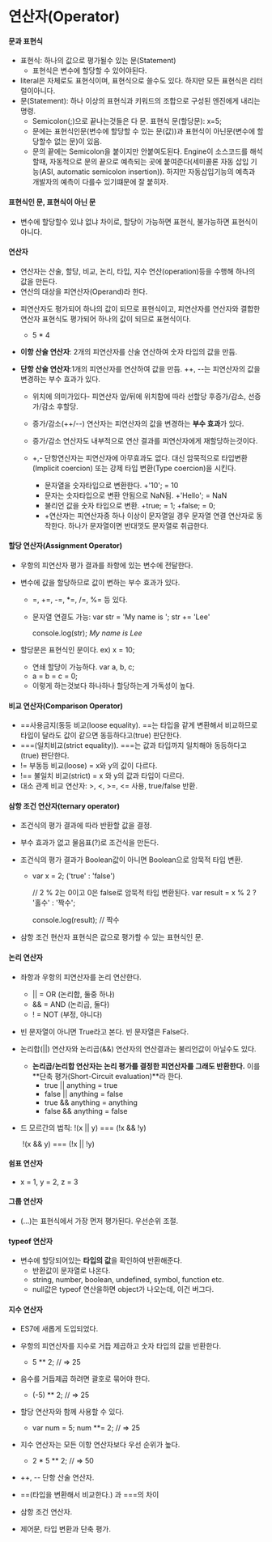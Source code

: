 # 연산자(Operator)

#### 문과 표현식

- 표현식: 하나의 값으로 평가될수 있는 문(Statement)
  - 표현식은 변수에 할당할 수 있어야된다.
- literal은 자체로도 표현식이며, 표현식으로 쓸수도 있다. 하지만 모든 표현식은 리터럴이아니다.
- 문(Statement): 하나 이상의 표현식과 키워드의 조합으로 구성된 엔진에게 내리는 명령.
  - Semicolon(;)으로 끝나는것들은 다 문. 표현식 문(할당문): x=5; 
  - 문에는 표현식인문(변수에 할당할 수 있는 문(값))과 표현식이 아닌문(변수에 할당할수 없는 문)이 있음.
  - 문의 끝에는 Semicolon을 붙이지만 안붙여도된다. Engine이 소스코드를 해석할때, 자동적으로 문의 끝으로 예측되는 곳에 붙여준다(세미콜론 자동 삽입 기능(ASI, automatic semicolon insertion)). 하지만 자동삽입기능의 예측과 개발자의 예측이 다를수 있기떄문에 잘 붙히자.



#### 표현식인 문, 표현식이 아닌 문

- 변수에 할당할수 있냐 없냐 차이로, 할당이 가능하면 표현식, 불가능하면 표현식이 아니다.



#### 연산자

* 연산자는 산술, 할당, 비교, 논리, 타입, 지수 연산(operation)등을 수행해 하나의 값을 만든다.
* 연산의 대상을 피연산자(Operand)라 한다.

- 피연산자도 평가되어 하나의 값이 되므로 표현식이고, 피연산자를 연산자와 결합한 연산자 표현식도 평가되어 하나의 값이 되므로 표현식이다.

  - 5 * 4 

- **이항 산술 연산자**: 2개의 피연산자를 산술 연산하여 숫자 타입의 값을 만듬.

- **단항 산술 연산자**:1개의 피연산자를 연산하여 값을 만듬. ++, --는 피연산자의 값을 변경하는 부수 효과가 있다.

  - 위치에 의미가있다- 피연산자 앞/뒤에 위치함에 따라 선할당 후증가/감소, 선증가/감소 후할당.

  - 증가/감소(++/--) 연산자는 피연산자의 값을 변경하는 **부수 효과**가 있다.

  - 증가/감소 연산자도 내부적으로 연산 결과를 피연산자에게 재할당하는것이다.

  - +,- 단항연산자는 피연산자에 아무효과도 없다. 대신 암묵적으로 타입변환(Implicit coercion) 또는 강제 타입 변환(Type coercion)을 시킨다.

    - 문자열을 숫자타입으로 변환한다. +'10'; = 10
    - 문자는 숫자타입으로 변환 안됨으로 NaN됨. +'Hello'; = NaN
    - 불리언 값을 숫자 타입으로 변환. +true; = 1; +false; = 0;
    - +연산자는 피연산자중 하나 이상이 문자열일 경우 문자열 연결 연산자로 동작한다. 하나가 문자열이면 반대껏도 문자열로 취급한다.

    

#### 할당 연산자(Assignment Operator)

- 우항의 피연산자 평가 결과를 좌항에 있는 변수에 전달한다.

- 변수에 값을 할당하므로 값이 변하는 부수 효과가 있다.

  - =, +=, -=, *=, /=, %= 등 있다.

  - 문자열 연결도 가능: var str = 'My name is '; str += 'Lee'

    console.log(str); *My name is Lee*

- 할당문은 표현식인 문이다. ex) x = 10;

  - 연쇄 할당이 가능하다. var a, b, c;
  - a = b = c = 0;
  - 이렇게 하는것보다 하나하나 할당하는게 가독성이 높다.



#### 비교 연산자(Comparison Operator)

- ==사용금지(동등 비교(loose equality). ==는 타입을 같게 변환해서 비교하므로 타입이 달라도 값이 같으면 동등하다고(true) 판단한다. 
- ===(일치비교(strict equality)). ===는 값과 타입까지 일치해야 동등하다고(true) 판단한다.
- != 부동등 비교(loose) = x와 y의 값이 다르다.
- !== 불일치 비교(strict) = x 와 y의 값과 타입이 다르다.
- 대소 관계 비교 연산자: >, <, >=, <= 사용, true/false 반환.



#### 삼항 조건 연산자(ternary operator)

- 조건식의 평가 결과에 따라 반환할 값을 결정.

- 부수 효과가 없고 물음표(?)로 조건식을 만든다.

- 조건식의 평가 결과가 Boolean값이 아니면 Boolean으로 암묵적 타입 변환.

  - var x = 2; ('true' : 'false')

    // 2 % 2는 0이고 0은 false로 암묵적 타입 변환된다.
    var result = x % 2 ? '홀수' : '짝수';

    console.log(result); // 짝수

- 삼항 조건 현산자 표현식은 값으로 평가할 수 있는 표현식인 문.



#### 논리 연산자

- 좌항과 우항의 피연산자를 논리 연산한다.
  - || = OR (논리합, 둘중 하나)
  - && = AND (논리곱, 둘다)
  - ! = NOT (부정, 아니다)
- 빈 문자열이 아니면 True라고 본다. 빈 문자열은 False다.
- 논리합(||) 연산자와 논리곱(&&) 연산자의 연산결과는 불리언값이 아닐수도 있다.
  - **논리곱/논리합 연산자는 논리 평가를 결정한 피연산자를 그래도 반환한다.** 이를 **단축 평가(Short-Circuit evaluation)**라 한다.
    - true || anything = true
    - false || anything = false
    - true && anything = anything
    - false && anything = false

- 드 모르간의 법칙: !(x || y) === (!x && !y)

  ​								!(x && y) === (!x || !y)



#### 쉼표 연산자

-  x = 1, y = 2, z = 3



#### 그룹 연산자

-  (...)는 표현식에서 가장 먼저 평가된다. 우선순위 조절.



#### typeof 연산자

- 변수에 할당되어있는 **타입의 값**을 확인하여 반환해준다.
  - 반환값이 문자열로 나온다.
  - string, number, boolean, undefined, symbol, function etc.
  - null값은 typeof 연산을하면 object가 나오는데, 이건 버그다.



#### 지수 연산자

- ES7에 새롭게 도입되었다.
- 우항의 피연산자를 지수로 거듭 제곱하고 숫자 타입의 값을 반환한다.
  - 5 ** 2; // => 25
- 음수를 거듭제곱 하려면 괄호로 묶어야 한다.
  - (-5) ** 2; // => 25
- 할당 연산자와 함께 사용할 수 있다.
  - var num = 5; num **= 2; // => 25
- 지수 연산자는 모든 이항 연산자보다 우선 순위가 높다.
  - 2 * 5 ** 2; // => 50



- ++, -- 단항 산술 연산자.
- ==(타입을 변환해서 비교한다.) 과 ===의 차이
- 삼항 조건 연산자.
- 제어문, 타입 변환과 단축 평가.